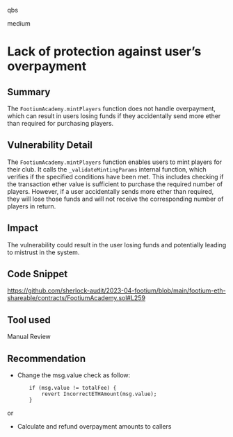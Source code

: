 qbs

medium

# Lack of protection against user’s overpayment

## Summary
The `FootiumAcademy.mintPlayers` function does not handle overpayment, which can result in users losing funds if they accidentally send more ether than required for purchasing players.
## Vulnerability Detail
The `FootiumAcademy.mintPlayers` function enables users to mint players for their club. It calls the `_validateMintingParams` internal function, which verifies if the specified conditions have been met. This includes checking if the transaction ether value is sufficient to purchase the required number of players. However, if a user accidentally sends more ether than required, they will lose those funds and will not receive the corresponding number of players in return.
## Impact
The vulnerability could result in the user losing funds and potentially leading to mistrust in the system.
## Code Snippet
https://github.com/sherlock-audit/2023-04-footium/blob/main/footium-eth-shareable/contracts/FootiumAcademy.sol#L259
## Tool used
Manual Review

## Recommendation
* Change the msg.value check as follow:
```solidity
       if (msg.value != totalFee) {
           revert IncorrectETHAmount(msg.value);
       }
```   
or

* Calculate and refund overpayment amounts to callers    
